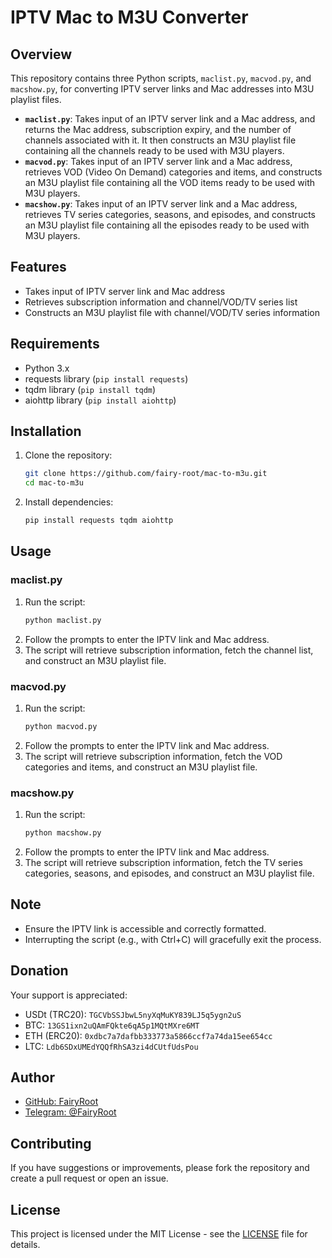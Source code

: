 # IPTV Mac to M3U Converter

## Overview
This repository contains three Python scripts, `maclist.py`, `macvod.py`, and `macshow.py`, for converting IPTV server links and Mac addresses into M3U playlist files.

- **`maclist.py`**: Takes input of an IPTV server link and a Mac address, and returns the Mac address, subscription expiry, and the number of channels associated with it. It then constructs an M3U playlist file containing all the channels ready to be used with M3U players.
- **`macvod.py`**: Takes input of an IPTV server link and a Mac address, retrieves VOD (Video On Demand) categories and items, and constructs an M3U playlist file containing all the VOD items ready to be used with M3U players.
- **`macshow.py`**: Takes input of an IPTV server link and a Mac address, retrieves TV series categories, seasons, and episodes, and constructs an M3U playlist file containing all the episodes ready to be used with M3U players.

## Features
- Takes input of IPTV server link and Mac address
- Retrieves subscription information and channel/VOD/TV series list
- Constructs an M3U playlist file with channel/VOD/TV series information

## Requirements
- Python 3.x
- requests library (`pip install requests`)
- tqdm library (`pip install tqdm`)
- aiohttp library (`pip install aiohttp`)

## Installation
1. Clone the repository:
   ```bash
   git clone https://github.com/fairy-root/mac-to-m3u.git
   cd mac-to-m3u
   ```
2. Install dependencies:
   ```bash
   pip install requests tqdm aiohttp
   ```

## Usage

### maclist.py
1. Run the script:
   ```bash
   python maclist.py
   ```
2. Follow the prompts to enter the IPTV link and Mac address.
3. The script will retrieve subscription information, fetch the channel list, and construct an M3U playlist file.

### macvod.py
1. Run the script:
   ```bash
   python macvod.py
   ```
2. Follow the prompts to enter the IPTV link and Mac address.
3. The script will retrieve subscription information, fetch the VOD categories and items, and construct an M3U playlist file.

### macshow.py
1. Run the script:
   ```bash
   python macshow.py
   ```
2. Follow the prompts to enter the IPTV link and Mac address.
3. The script will retrieve subscription information, fetch the TV series categories, seasons, and episodes, and construct an M3U playlist file.

## Note
- Ensure the IPTV link is accessible and correctly formatted.
- Interrupting the script (e.g., with Ctrl+C) will gracefully exit the process.

## Donation

Your support is appreciated:

- USDt (TRC20): `TGCVbSSJbwL5nyXqMuKY839LJ5q5ygn2uS`
- BTC: `13GS1ixn2uQAmFQkte6qA5p1MQtMXre6MT`
- ETH (ERC20): `0xdbc7a7dafbb333773a5866ccf7a74da15ee654cc`
- LTC: `Ldb6SDxUMEdYQQfRhSA3zi4dCUtfUdsPou`

## Author

- [GitHub: FairyRoot](https://github.com/fairy-root)
- [Telegram: @FairyRoot](https://t.me/FairyRoot)

## Contributing

If you have suggestions or improvements, please fork the repository and create a pull request or open an issue.

## License
This project is licensed under the MIT License - see the [LICENSE](LICENSE) file for details.